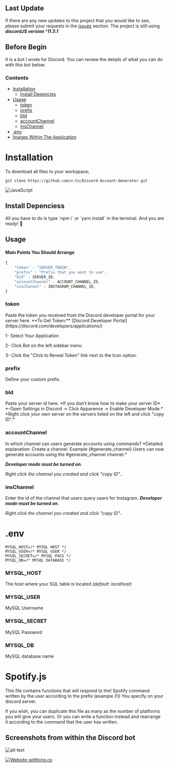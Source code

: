 ## Last Update
If there are any new updates to this project that you would like to see, please submit your requests in the [issues](https://github.com/v-Cx/Discord-Account-Generator/issues) section. The project is still using ***discordJS version ^11.5.1***

## Before Begin
It is a bot I wrote for Discord. You can review the details of what you can do with this bot below.

### Contents

 - [Installation](#installation)
 	 - [Install Depencies](#install_depencies)
 - [Usage](#usage)
	 - [token](#token)
	 - [prefix](#prefix)
	 - [bId](#bId)
	 - [accountChannel](#accountChannel)
	 - [insChannel](#insChannel)
 - [.env](#env)
 - [Images Within The Application](#screen)

<h1 id="installation">Installation</h1>

To download all files to your workspace;

```gh
git clone https://github.com/v-Cx/Discord-Account-Generator.git
```
![JavaScript](https://img.shields.io/badge/javascript-%23323330.svg?style=for-the-badge&logo=javascript&logoColor=%23F7DF1E)

<h2 id="install_depencies">Install Depenciess</h2>All you have to do is type `npm i` or `yarn install` in the terminal. And you are ready! 🚀

<h2 id="usage">Usage</h2>

#### Main Points You Should Arrange

```javascript
{
    "token" : "SERVER_TOKEN",
    "prefix" : "Prefix that you want to use",
    "bId" : SERVER_ID,
    "accountChannel" : ACCOUNT_CHANNEL_ID,
    "insChannel" : INSTAGRAM_CHANNEL_ID,
}
```
<h3 id="token">token</h3>Paste the token you received from the Discord developer portal for your server here.
**To Get Token:** [Discord Developer Portal](https://discord.com/developers/applications/)

1- Select Your Application

2- Click Bot on the left sidebar menu

3- Click the "Click to Reveal Token" link next to the Icon option.

<h3 id="prefix">prefix</h3>Define your custom prefix.

<h3 id="bid">bId</h3>Paste your server id here. 
*If you don't know how to make your server ID*
*-Open Settings in Discord -> Click Apparence -> Enable Developer Mode.*
*Right click your own server on the servers listed on the left and click "copy ID".*

<h3 id="accountChannel">accountChannel</h3>
In which channel can users generate accounts using commands?
*Detailed explanation: Create a channel. Example (#generate_channel) Users can now generate accounts using the #generate_channel channel.*

***Developer mode must be turned on.***

*Right click the channel you created and click "copy ID"..*

<h3 id="insChannel">insChannel</h3>

Enter the id of the channel that users query users for Instagram.
***Developer mode must be turned on.***

*Right click the channel you created and click "copy ID"..*

<h1 id="env">.env</h1>

```env
MYSQL_HOST=/* MYSQL HOST */
MYSQL_USER=/* MYSQL USER */
MYSQL_SECRET=/* MYSQL PASS */
MYSQL_DB=/* MYSQL DATABASE */
```

<h3 id="MYSQL_HOST">MYSQL_HOST</h3>

The host where your SQL table is located *(default: localhost)*

<h3 id="MYSQL_USER">MYSQL_USER</h3>

MySQL Username

<h3 id="MYSQL_SECRET">MYSQL_SECRET</h3>

MySQL Password

<h3 id="MYSQL_DB">MYSQL_DB</h3>

MySQL database name

<h1 id="spotifyjs">Spotify.js</h1>

This file contains functions that will respond to the! Spotify command written by the user according to the prefix (example (!)) You specify on your discord server.

If you wish, you can duplicate this file as many as the number of platforms you will give your users. Or you can write a function instead and rearrange it according to the command that the user has written.

<h2 id="screen">Screenshots from within the Discord bot</h2>

![alt text](https://media.discordapp.net/attachments/714991142084804649/794198969533333514/68747470733a2f2f692e6962622e636f2f736d703034625a2f436861726f6e2d426f742d312e706e67.png?width=667&height=554)

[![Website sellthing.co](https://img.shields.io/website-up-down-green-red/http/shields.io.svg)](https://sellthing.co)